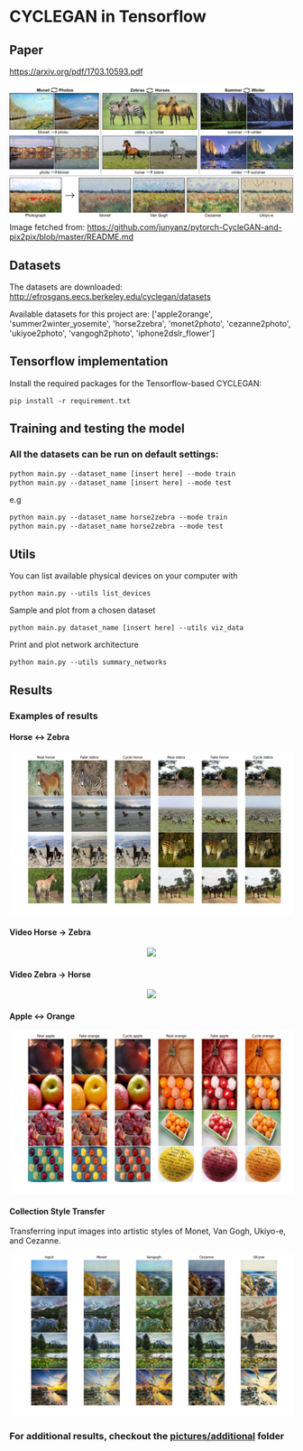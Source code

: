 # CYCLEGAN in Tensorflow

## Paper 
https://arxiv.org/pdf/1703.10593.pdf

![Getting Started](pictures/cyclegan_cover.jpeg)
Image fetched from: https://github.com/junyanz/pytorch-CycleGAN-and-pix2pix/blob/master/README.md

## Datasets
The datasets are downloaded: http://efrosgans.eecs.berkeley.edu/cyclegan/datasets

Available datasets for this project are: 
['apple2orange', 'summer2winter_yosemite', 'horse2zebra', 'monet2photo', 'cezanne2photo', 'ukiyoe2photo', 'vangogh2photo', 'iphone2dslr_flower']

## Tensorflow implementation
Install the required packages for the Tensorflow-based CYCLEGAN:

    pip install -r requirement.txt

## Training and testing the model
### All the datasets can be run on default settings: 

    python main.py --dataset_name [insert here] --mode train
    python main.py --dataset_name [insert here] --mode test 

e.g


    python main.py --dataset_name horse2zebra --mode train
    python main.py --dataset_name horse2zebra --mode test 


## Utils

You can list available physical devices on your computer with

    python main.py --utils list_devices

Sample and plot from a chosen dataset

    python main.py dataset_name [insert here] --utils viz_data

Print and plot network architecture

    python main.py --utils summary_networks


## Results

### Examples of results
#### Horse <-> Zebra
![Getting Started](pictures/examples/example_horse2zebra.png)

#### Video Horse -> Zebra
<p align="center">
    <img src="pictures/examples/horse2zebra.gif">
<p>

#### Video Zebra -> Horse
<p align="center">
    <img src="pictures/examples/zebra2horse.gif">
<p>

#### Apple <-> Orange
![Getting Started](pictures/examples/example_apple2orange.png)


#### Collection Style Transfer
Transferring input images into artistic styles of Monet, Van Gogh, Ukiyo-e, and Cezanne. 

![Getting Started](pictures/examples/example_collection_artistic_styles.png)


### For additional results, checkout the [pictures/additional](pictures/additional) folder 

